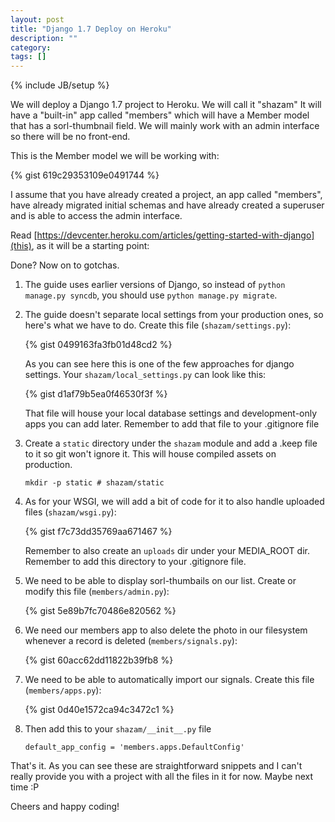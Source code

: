 ```yaml
---
layout: post
title: "Django 1.7 Deploy on Heroku"
description: ""
category:
tags: []
---
```

{% include JB/setup %}

We will deploy a Django 1.7 project to Heroku. We will call it "shazam" It will have a "built-in" app called "members" which
will have a Member model that has a sorl-thumbnail field. We will mainly work with an admin
interface so there will be no front-end.

This is the Member model we will be working with:

{% gist 619c29353109e0491744 %}

I assume that you have already created a project, an app called "members", have already migrated initial schemas
and have already created a superuser and is able to access the admin interface.

Read [https://devcenter.heroku.com/articles/getting-started-with-django](this), as it will be a starting point:

Done? Now on to gotchas.

1. The guide uses earlier versions of Django, so instead of `python manage.py syncdb`, you should use `python manage.py migrate`.

2. The guide doesn't separate local settings from your production ones, so here's what we have to do. Create this file (`shazam/settings.py`):

    {% gist 0499163fa3fb01d48cd2 %}

    As you can see here this is one of the few approaches for django settings. Your `shazam/local_settings.py` can look like this:

    {% gist d1af79b5ea0f46530f3f %}

    That file will house your local database settings and development-only apps you can add later. Remember to add
    that file to your .gitignore file

3. Create a `static` directory under the `shazam` module and add a .keep file to it so git won't ignore it. This will house compiled assets on production.

    `mkdir -p static # shazam/static`

4. As for your WSGI, we will add a bit of code for it to also handle uploaded files (`shazam/wsgi.py`):

    {% gist f7c73dd35769aa671467 %}

    Remember to also create an `uploads` dir under your MEDIA_ROOT dir. Remember to add this directory to your .gitignore file.

5. We need to be able to display sorl-thumbails on our list. Create or modify this file (`members/admin.py`):

    {% gist 5e89b7fc70486e820562 %}

6. We need our members app to also delete the photo in our filesystem whenever a record is deleted (`members/signals.py`):

    {% gist 60acc62dd11822b39fb8 %}

7. We need to be able to automatically import our signals. Create this file (`members/apps.py`):

    {% gist 0d40e1572ca94c3472c1 %}

8. Then add this to your `shazam/__init__.py` file

    `default_app_config = 'members.apps.DefaultConfig'`

That's it. As you can see these are straightforward snippets and I can't really provide you with a project
with all the files in it for now. Maybe next time :P

Cheers and happy coding!